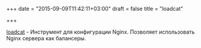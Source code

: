 +++
date = "2015-09-09T11:42:11+03:00"
draft = false
title = "loadcat"

+++

<p><a href="https://github.com/hjr265/loadcat">loadcat</a>&nbsp;- Инструмент для конфигурации Nginx. Позволяет использовать Nginx сервера как балансеры.</p>

